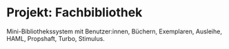 # Projekt: Fachbibliothek
Mini-Bibliothekssystem mit Benutzer:innen, Büchern, Exemplaren, Ausleihe, HAML, Propshaft, Turbo, Stimulus.
